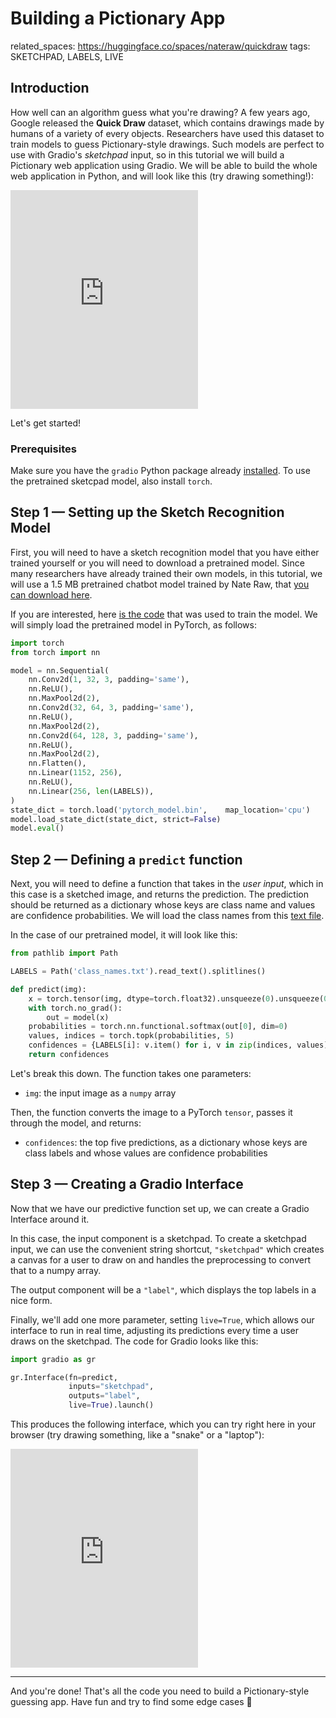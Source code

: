 # Building a Pictionary App

related_spaces: https://huggingface.co/spaces/nateraw/quickdraw
tags: SKETCHPAD, LABELS, LIVE

## Introduction

How well can an algorithm guess what you're drawing? A few years ago, Google released the **Quick Draw** dataset, which contains drawings made by humans of a variety of every objects. Researchers have used this dataset to train models to guess Pictionary-style drawings. Such models are perfect to use with Gradio's *sketchpad* input, so in this tutorial we will build a Pictionary web application using Gradio. We will be able to build the whole web application in Python, and will look like this (try drawing something!):

<iframe src="https://hf.space/gradioiframe/abidlabs/draw2/+" frameBorder="0" height="350" title="Gradio app" class="container p-0 flex-grow space-iframe" allow="accelerometer; ambient-light-sensor; autoplay; battery; camera; document-domain; encrypted-media; fullscreen; geolocation; gyroscope; layout-animations; legacy-image-formats; magnetometer; microphone; midi; oversized-images; payment; picture-in-picture; publickey-credentials-get; sync-xhr; usb; vr ; wake-lock; xr-spatial-tracking" sandbox="allow-forms allow-modals allow-popups allow-popups-to-escape-sandbox allow-same-origin allow-scripts allow-downloads"></iframe>

Let's get started!

### Prerequisites

Make sure you have the `gradio` Python package already [installed](/getting_started). To use the pretrained sketcpad model, also install `torch`.

## Step 1 — Setting up the Sketch Recognition Model

First, you will need to have a sketch recognition model that you have either trained yourself or you will need to download a pretrained model. Since many researchers have already trained their own models, in this tutorial, we will use a 1.5 MB pretrained chatbot model trained by Nate Raw, that [you can download here](https://huggingface.co/spaces/nateraw/quickdraw/blob/main/pytorch_model.bin). 

If you are interested, here [is the code](https://github.com/nateraw/quickdraw-pytorch) that was used to train the model. We will simply load the pretrained model in PyTorch, as follows:

```python
import torch
from torch import nn

model = nn.Sequential(
    nn.Conv2d(1, 32, 3, padding='same'),
    nn.ReLU(),
    nn.MaxPool2d(2),
    nn.Conv2d(32, 64, 3, padding='same'),
    nn.ReLU(),
    nn.MaxPool2d(2),
    nn.Conv2d(64, 128, 3, padding='same'),
    nn.ReLU(),
    nn.MaxPool2d(2),
    nn.Flatten(),
    nn.Linear(1152, 256),
    nn.ReLU(),
    nn.Linear(256, len(LABELS)),
)
state_dict = torch.load('pytorch_model.bin',    map_location='cpu')
model.load_state_dict(state_dict, strict=False)
model.eval()
```

## Step 2 — Defining a `predict` function

Next, you will need to define a function that takes in the *user input*, which in this case is a sketched image, and returns the prediction. The prediction should be returned as a dictionary whose keys are class name and values are confidence probabilities. We will load the class names from this [text file](https://huggingface.co/spaces/nateraw/quickdraw/blob/main/class_names.txt).

In the case of our pretrained model, it will look like this:

```python
from pathlib import Path

LABELS = Path('class_names.txt').read_text().splitlines()

def predict(img):
    x = torch.tensor(img, dtype=torch.float32).unsqueeze(0).unsqueeze(0) / 255.
    with torch.no_grad():
        out = model(x)
    probabilities = torch.nn.functional.softmax(out[0], dim=0)
    values, indices = torch.topk(probabilities, 5)
    confidences = {LABELS[i]: v.item() for i, v in zip(indices, values)}
    return confidences
```

Let's break this down. The function takes one parameters:

* `img`: the input image as a `numpy` array

Then, the function converts the image to a PyTorch `tensor`, passes it through the model, and returns:

* `confidences`: the top five predictions, as a dictionary whose keys are class labels and whose values are confidence probabilities

## Step 3 — Creating a Gradio Interface

Now that we have our predictive function set up, we can create a Gradio Interface around it. 

In this case, the input component is a sketchpad. To create a sketchpad input, we can use the convenient string shortcut, `"sketchpad"` which creates a canvas for a user to draw on and handles the preprocessing to convert that to a numpy array. 

The output component will be a `"label"`, which displays the top labels in a nice form.

Finally, we'll add one more parameter, setting `live=True`, which allows our interface to run in real time, adjusting its predictions every time a user draws on the sketchpad. The code for Gradio looks like this:

```python
import gradio as gr

gr.Interface(fn=predict, 
             inputs="sketchpad",
             outputs="label",
             live=True).launch()
```

This produces the following interface, which you can try right here in your browser (try drawing something, like a "snake" or a "laptop"):

<iframe src="https://hf.space/gradioiframe/abidlabs/draw2/+" frameBorder="0" height="350" title="Gradio app" class="container p-0 flex-grow space-iframe" allow="accelerometer; ambient-light-sensor; autoplay; battery; camera; document-domain; encrypted-media; fullscreen; geolocation; gyroscope; layout-animations; legacy-image-formats; magnetometer; microphone; midi; oversized-images; payment; picture-in-picture; publickey-credentials-get; sync-xhr; usb; vr ; wake-lock; xr-spatial-tracking" sandbox="allow-forms allow-modals allow-popups allow-popups-to-escape-sandbox allow-same-origin allow-scripts allow-downloads"></iframe>

----------

And you're done! That's all the code you need to build a Pictionary-style guessing app. Have fun and try to find some edge cases 🧐

